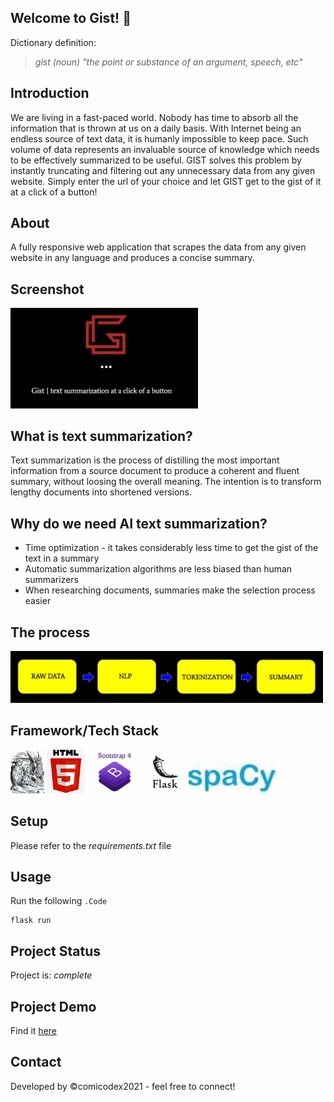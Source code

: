 ## Welcome to Gist! 👋
Dictionary definition:
> *gist (noun) "the point or substance of an argument, speech, etc"*

## Introduction ##
We are living in a fast-paced world. Nobody has time to absorb all the information that is thrown at us on a daily basis. With Internet being an endless source of text data, it is humanly impossible to keep pace. Such volume of data represents an invaluable source of knowledge which needs to be effectively summarized to be useful. GIST solves this problem by instantly truncating and filtering out any unnecessary data from any given website. Simply enter the url of your choice and let GIST get to the gist of it at a click of a button!

## About ##
A fully responsive web application that scrapes the data from any given website in any language and produces a concise summary. 

## Screenshot ##
[<img src="static\img\screenshot.JPG" width=300/>](static\img\screenshot.JPG)

## What is text summarization? ##
Text summarization is the process of distilling the most important information from a source document to produce a coherent and fluent summary, without loosing the overall meaning. The intention is to transform lengthy documents into shortened versions.

## Why do we need AI text summarization? ##
* Time optimization - it takes considerably less time to get the gist of the text in a summary
* Automatic summarization algorithms are less biased than human summarizers
* When researching documents, summaries make the selection process easier

## The process ##
[<img src="static\img\flowchart.JPG" width=500/>](static\img\flowchart.JPG)

## Framework/Tech Stack ##
[<img src="static\img\beautifulSoup.jpg" height="70"/>](static\img\beautifulSoup.jpg)
[<img src="static\img\html5.jpg" height="70"/>](static\img\html5.jpg)
[<img src="static\img\bootstrap.jpg" height="70"/>](static\img\bootstrap.jpg)
[<img src="static\img\flask.jpg" height="70"/>](static\img\flask.jpg)
[<img src="static\img\spacy.jpg" height=50/>](static\img\spacy.jpg)

## Setup ##
Please refer to the *requirements.txt* file

## Usage ##
Run the following  `.Code`
```
flask run
```

## Project Status ##
Project is: *complete*

## Project Demo ##
Find it [here](https://gistnlp.herokuapp.com/)

## Contact ##
Developed by &copy;comicodex2021 - feel free to connect!


